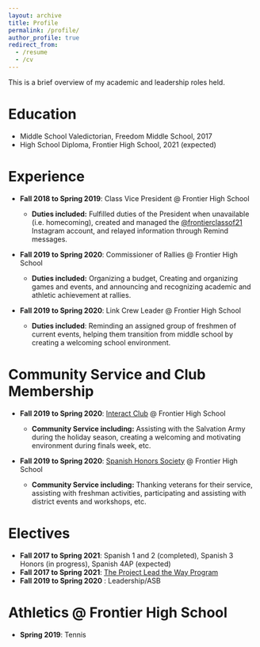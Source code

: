 ```yaml
---
layout: archive
title: Profile
permalink: /profile/
author_profile: true
redirect_from:
  - /resume
  - /cv
---
```


This is a brief overview of my academic and leadership roles held.  

Education
======
* Middle School Valedictorian, Freedom Middle School, 2017
* High School Diploma, Frontier High School, 2021 (expected)

Experience
======
  * **Fall 2018 to Spring 2019**: Class Vice President @ Frontier High School
    * **Duties included:** Fulfilled duties of the President when unavailable (i.e. homecoming), created and managed the [@frontierclassof21](https://instagram.com/frontierclassof21) Instagram account, and relayed information through Remind messages.

  * **Fall 2019 to Spring 2020**: Commissioner of Rallies @ Frontier High School
    * **Duties included:** Organizing a budget, Creating and organizing games and events, and announcing and recognizing academic and athletic achievement at rallies.

  * **Fall 2019 to Spring 2020**: Link Crew Leader @ Frontier High School
    * **Duties included**: Reminding an assigned group of freshmen of current events, helping them transition from middle school by creating a welcoming school environment.

Community Service and Club Membership
======
  * **Fall 2019 to Spring 2020**: [Interact Club](https://www.rotary.org/en/get-involved/interact-clubs) @ Frontier High School
      * **Community Service including:** Assisting with the Salvation Army during the holiday season, creating a welcoming and motivating environment during finals week, etc.

  * **Fall 2019 to Spring 2020**: [Spanish Honors Society](https://www.aatsp.org/page/SHHoverview) @ Frontier High School
      * **Community Service including:** Thanking veterans for their service, assisting with freshman activities, participating and assisting with district events and workshops, etc.

Electives
======
  * **Fall 2017 to Spring 2021**: Spanish 1 and 2 (completed), Spanish 3 Honors (in progress), Spanish 4AP (expected)
  * **Fall 2017 to Spring 2021**: [The Project Lead the Way Program](http://pltw.org/)
  * **Fall 2019 to Spring 2020** : Leadership/ASB

Athletics @ Frontier High School
======
  * **Spring 2019**: Tennis
